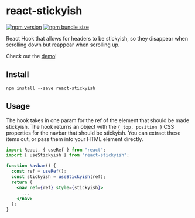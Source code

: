 # react-stickyish

[![npm version][npm-badge]][npm-url]
[![npm bundle size][size-badge]][npm-url]

React Hook that allows for headers to be stickyish, so they disappear when
scrolling down but reappear when scrolling up.

Check out the [demo](https://stevenla.github.io/react-stickyish/)!

## Install

```
npm install --save react-stickyish
```

## Usage

The hook takes in one param for the ref of the element that should be made
stickyish. The hook returns an object with the `{ top, position }` CSS
properties for the navbar that should be stickyish. You can extract these items
out, or pass them into your HTML element directly.

```jsx
import React, { useRef } from "react";
import { useStickyish } from "react-stickyish";

function Navbar() {
  const ref = useRef();
  const stickyish = useStickyish(ref);
  return (
    <nav ref={ref} style={stickyish}>
      ...
    </nav>
  );
}
```

[npm-url]: https://www.npmjs.com/package/react-stickyish
[npm-badge]: https://img.shields.io/npm/v/react-stickyish.svg
[size-badge]: https://img.shields.io/bundlephobia/minzip/react-stickyish.svg
